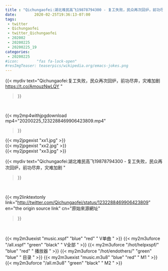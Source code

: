 ```yaml
---
title : "Qichungaofei:湖北难民高飞19878794300 - 复工失败，民众再次回炉，前功尽弃，灾难加剧 "
date:        2020-02-25T19:36:13-07:00
tags:
 - twitter
 - Qichungaofei
 - twitter_Qichungaofei
 - 202002
 - 20200225
 - 20200225_19
categories:
 - 20200225
#icon:        "fas fa-lock-open"
#resImgTeaser: teaserpics/wikipedia.org/emacs-jokes.png
---
```


{{< mydiv text="Qichungaofei:复工失败，民众再次回炉，前功尽弃，灾难加剧 https://t.co/AmouzNwLQY "
>}}
<br>


{{< my2mp4withjpgdownload mp4="20200225_1232288469906423809.mp4"
>}}

{{< my2jpgexist "xx1.jpg" >}}<br>
{{< my2jpgexist "xx2.jpg" >}}<br>
{{< my2jpgexist "xx3.jpg" >}}<br>



{{< mydiv text="Qichungaofei:湖北难民高飞19878794300 - 复工失败，民众再次回炉，前功尽弃，灾难加剧 "
>}}
<br>

{{< my2linktextonly link="http://twitter.com/Qichungaofei/status/1232288469906423809"
en="the origin source link" cn="原始來源網址"
>}}


<br>

{{< my2m3uexist "music.xspf"        "blue"   "red"    " V单曲 " >}} {{< my2m3uforce "/all.xspf"         "green"  "black"  " V全部 " >}} {{< my2m3uforce "/hot/helpxspf/"    "blue"   "red"    " 播放器 " >}} {{< my2m3uforce "/hot/endothers/"   "green"  "blue"   " 目录 " >}} {{< my2m3uexist "music.m3u8"        "blue"   "red"    " M1 " >}} {{< my2m3uforce "/all.m3u8"         "green"  "black"  " M2 " >}} 
